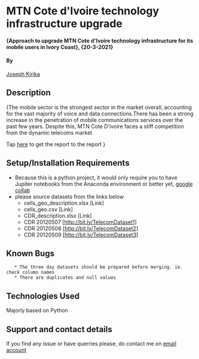 # MTN Cote d'Ivoire technology infrastructure upgrade
#### {Approach to upgrade MTN Cote d'Ivoire technology infrastructure for its mobile users in Ivory Coast}, {20-3-2021}
#### By 
[Joseph Kirika](https://github.com/JChengecha)

## Description
{The mobile sector is the strongest sector in the market overall, accounting for the vast majority of voice and data connections.There has been a strong increase in the penetration of mobile communications services over the past few years. Despite this, MTN Cote D'ivoire faces a stiff competition from the dynamic telecoms market

Tap [here](https://drive.google.com/drive/folders/1NpCdGZr2cbw7l58_TXh_KbEHLsQfcj1E?usp=sharing) to get the report to the report }
## Setup/Installation Requirements
* Because this is a python project,
    it would only require you to have Jupiter notebooks from the Anaconda environment or better yet, [google collab](https://colab.research.google.com/notebooks)
* please source datasets from the links below 
    - cells_geo_description.xlsx [Link]
    - cells_geo.csv [Link]
    - CDR_description.xlsx [Link]
    - CDR 20120507 [http://bit.ly/TelecomDataset1]
    - CDR 20120508 [http://bit.ly/TelecomDataset2]
    - CDR 20120509 [http://bit.ly/TelecomDataset3]

## Known Bugs
  
       * The three day datasets should be prepared before merging. ie. check column names
       * There are duplicates and null values
 
## Technologies Used

Majorly based on Python
    
## Support and contact details

If you find any issue or have querries please, do contact me on 
[email account](josephkirika31@gmail.com)

